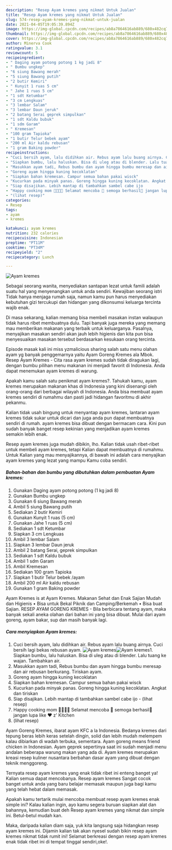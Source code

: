 ```yaml
---
description: "Resep Ayam kremes yang nikmat Untuk Jualan"
title: "Resep Ayam kremes yang nikmat Untuk Jualan"
slug: 574-resep-ayam-kremes-yang-nikmat-untuk-jualan
date: 2021-04-05T19:05:39.894Z
image: https://img-global.cpcdn.com/recipes/ab8a7864616ab889/680x482cq70/ayam-kremes-foto-resep-utama.jpg
thumbnail: https://img-global.cpcdn.com/recipes/ab8a7864616ab889/680x482cq70/ayam-kremes-foto-resep-utama.jpg
cover: https://img-global.cpcdn.com/recipes/ab8a7864616ab889/680x482cq70/ayam-kremes-foto-resep-utama.jpg
author: Minerva Cook
ratingvalue: 3.1
reviewcount: 5
recipeingredient:
- " Daging ayam potong potong 1 kg jadi 8"
- " Bumbu ungkep"
- "6 siung Bawang merah"
- "5 siung Bawang putih"
- "2 butir Kemiri"
- " Kunyit 1 ruas 5 cm"
- " Jahe 1 ruas 5 cm"
- "1 sdt Ketumbar"
- "3 cm Lengkuas"
- "3 lembar Salam"
- "3 lembar Daun jeruk"
- "2 batang Serai geprek simpulkan"
- "1 sdt Kaldu bubuk"
- "1 sdm Garam"
- " Kremesan"
- "100 gram Tapioka"
- "1 butir Telur bebek ayam"
- "200 ml Air kaldu rebusan"
- "1 gram Baking powder"
recipeinstructions:
- "Cuci bersih ayam, lalu didihkan air. Rebus ayam lalu buang airnya. Cuci bersih lagi bekas rebusan ayam."
- "Siapkan bumbu, lalu haluskan. Bisa di uleg atau di blender. Lalu tuang ke wajan. Tambahkan air."
- "Masukkan ayam tadi, Rebus bumbu dan ayam hingga bumbu meresap dan air rebusan berkurang. Tiriskan ayam."
- "Goreng ayam hingga kuning kecoklatan"
- "Siapkan bahan kremesan. Campur semua bahan pakai wisck"
- "Kucurkan pada minyak panas. Goreng hingga kuning kecoklatan. Angkat dan tiriskan"
- "Siap disajikan. Lebih mantap di tambahkan sambel cabe ijo           (lihat resep)"
- "Happy cooking mom 👩‍🍳👨‍🍳 Selamat mencoba 💪 semoga berhasil🍗 jangan lupa like ❤️ z&#39; Kitchen"
- "(lihat resep)"
categories:
- Resep
tags:
- ayam
- kremes

katakunci: ayam kremes 
nutrition: 232 calories
recipecuisine: Indonesian
preptime: "PT11M"
cooktime: "PT34M"
recipeyield: "2"
recipecategory: Lunch

---
```



![Ayam kremes](https://img-global.cpcdn.com/recipes/ab8a7864616ab889/680x482cq70/ayam-kremes-foto-resep-utama.jpg)

Sebagai seorang wanita, menyediakan santapan lezat untuk famili adalah suatu hal yang menyenangkan untuk anda sendiri. Kewajiban seorang istri Tidak hanya menjaga rumah saja, namun kamu pun harus menyediakan kebutuhan gizi tercukupi dan hidangan yang dikonsumsi keluarga tercinta wajib enak.

Di masa  sekarang, kalian memang bisa membeli masakan instan walaupun tidak harus ribet membuatnya dulu. Tapi banyak juga mereka yang memang mau memberikan makanan yang terbaik untuk keluarganya. Pasalnya, menyajikan masakan sendiri akan jauh lebih higienis dan kita pun bisa menyesuaikan masakan tersebut berdasarkan kesukaan orang tercinta. 

Episode masak kali ini miss yzmalicious sharing salah satu menu olahan ayam yg banyak penggemarnya yaitu Ayam Goreng Kremes ala Mbok. Resep Ayam Kremes - Cita rasa ayam kremes sudah tidak diragukan lagi, dengan bumbu pilihan menu makanan ini menjadi favorit di Indonesia. Anda dapat menemukan ayam kremes di warung.

Apakah kamu salah satu penikmat ayam kremes?. Tahukah kamu, ayam kremes merupakan makanan khas di Indonesia yang kini disenangi oleh orang-orang dari berbagai wilayah di Indonesia. Anda bisa membuat ayam kremes sendiri di rumahmu dan pasti jadi hidangan favoritmu di akhir pekanmu.

Kalian tidak usah bingung untuk menyantap ayam kremes, lantaran ayam kremes tidak sukar untuk dicari dan juga anda pun dapat membuatnya sendiri di rumah. ayam kremes bisa dibuat dengan bermacam cara. Kini pun sudah banyak banget resep kekinian yang menjadikan ayam kremes semakin lebih enak.

Resep ayam kremes juga mudah dibikin, lho. Kalian tidak usah ribet-ribet untuk membeli ayam kremes, tetapi Kalian dapat membuatnya di rumahmu. Untuk Kalian yang mau menyajikannya, di bawah ini adalah cara menyajikan ayam kremes yang lezat yang mampu Kamu coba sendiri.

<!--inarticleads1-->

##### Bahan-bahan dan bumbu yang dibutuhkan dalam pembuatan Ayam kremes:

1. Gunakan  Daging ayam potong potong (1 kg jadi 8)
1. Gunakan  Bumbu ungkep
1. Gunakan 6 siung Bawang merah
1. Ambil 5 siung Bawang putih
1. Sediakan 2 butir Kemiri
1. Gunakan  Kunyit 1 ruas (5 cm)
1. Gunakan  Jahe 1 ruas (5 cm)
1. Sediakan 1 sdt Ketumbar
1. Siapkan 3 cm Lengkuas
1. Ambil 3 lembar Salam
1. Siapkan 3 lembar Daun jeruk
1. Ambil 2 batang Serai, geprek simpulkan
1. Sediakan 1 sdt Kaldu bubuk
1. Ambil 1 sdm Garam
1. Ambil  Kremesan
1. Sediakan 100 gram Tapioka
1. Siapkan 1 butir Telur bebek /ayam
1. Ambil 200 ml Air kaldu rebusan
1. Gunakan 1 gram Baking powder


Ayam Kremes is at Ayam Kremes. Makanan Sehat dan Enak Sajian Mudah dan Higienis • Bisa untuk Bekal Piknik dan Camping/Berkemah • Bisa buat Sajian. RESEP AYAM GORENG KREMES - Bila berbicara tentang ayam, maka banyak sekali aneka olahan dari bahan ini yang bisa dibuat. Mulai dari ayam goreng, ayam bakar, sup dan masih banyak lagi. 

<!--inarticleads2-->

##### Cara menyiapkan Ayam kremes:

1. Cuci bersih ayam, lalu didihkan air. Rebus ayam lalu buang airnya. Cuci bersih lagi bekas rebusan ayam.
<img src="https://img-global.cpcdn.com/steps/cde92e5943ad0efb/160x128cq70/ayam-kremes-langkah-memasak-1-foto.jpg" alt="Ayam kremes"><img src="https://img-global.cpcdn.com/steps/3ad409c7b3fdb6af/160x128cq70/ayam-kremes-langkah-memasak-1-foto.jpg" alt="Ayam kremes">1. Siapkan bumbu, lalu haluskan. Bisa di uleg atau di blender. Lalu tuang ke wajan. Tambahkan air.
1. Masukkan ayam tadi, Rebus bumbu dan ayam hingga bumbu meresap dan air rebusan berkurang. Tiriskan ayam.
1. Goreng ayam hingga kuning kecoklatan
1. Siapkan bahan kremesan. Campur semua bahan pakai wisck
1. Kucurkan pada minyak panas. Goreng hingga kuning kecoklatan. Angkat dan tiriskan
1. Siap disajikan. Lebih mantap di tambahkan sambel cabe ijo -           (lihat resep)
1. Happy cooking mom 👩‍🍳👨‍🍳 Selamat mencoba 💪 semoga berhasil🍗 jangan lupa like ❤️ z&#39; Kitchen
1. (lihat resep)


Ayam Goreng Kremes, ibarat ayam KFC a la Indonesia. Bedanya kremes dari tepung beras lebih keras setelah dingin, solid dan lebih mudah melempem kalau dibiarkan di wadah terbuka, sementara. Ayam goreng means friend chicken in Indonesian. Ayam geprek sepertinya saat ini sudah menjadi menu andalan beberapa warung makan yang ada di. Ayam kremes merupakan kreasi resep kuliner nusantara berbahan dasar ayam yang dibuat dengan teknik menggoreng. 

Ternyata resep ayam kremes yang enak tidak ribet ini enteng banget ya! Kalian semua dapat mencobanya. Resep ayam kremes Sangat cocok banget untuk anda yang baru belajar memasak maupun juga bagi kamu yang telah hebat dalam memasak.

Apakah kamu tertarik mulai mencoba membuat resep ayam kremes enak simple ini? Kalau kalian ingin, ayo kamu segera buruan siapkan alat dan bahannya, kemudian buat deh Resep ayam kremes yang nikmat dan simple ini. Betul-betul mudah kan. 

Maka, daripada kalian diam saja, yuk kita langsung saja hidangkan resep ayam kremes ini. Dijamin kalian tak akan nyesel sudah bikin resep ayam kremes nikmat tidak rumit ini! Selamat berkreasi dengan resep ayam kremes enak tidak ribet ini di tempat tinggal sendiri,oke!.

